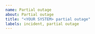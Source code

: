 ```yaml
---
name: Partial outage
about: Partial outage
title: "<YOUR SYSTEM> partial outage"
labels: incident, partial outage
---
```


<!--
STOP! You must add the `issue status` label for this to show on the status page.
Note: you must be an authorised user to add this label.

You may uncomment updates of this template as needed
-->

<!-- **Update:** YOUR UPDATE HERE -->

<!-- **Resolved:** This incident has been resolved -->

<!-- **Monitoring:** We have implemented a fix and we are continuing to monitor the incident -->

<!-- Identified:** We have identified the issue and a fix is being implemented -->

<!-- **Investigating:** We are currently investigating a partial outage -->
